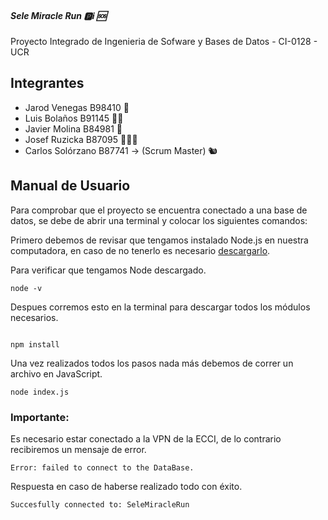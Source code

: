 ##### Sele Miracle Run 🅿️ℹ️ 🆘
Proyecto Integrado de Ingenieria de Sofware y Bases de Datos - CI-0128 - UCR
## Integrantes
- Jarod Venegas B98410 🐐
- Luis Bolaños  B91145 🥷🏼
- Javier Molina B84981 🦖
- Josef Ruzicka B87095 🧙🏻‍♂️
- Carlos Solórzano B87741 → (Scrum Master) 🐿️ 

## Manual de Usuario
Para comprobar que el proyecto se encuentra conectado a una base de datos, se debe de abrir una terminal y colocar los siguientes comandos:

Primero debemos de revisar que tengamos instalado Node.js en nuestra computadora, en caso de no tenerlo es necesario [descargarlo](https://nodejs.org/es/download/).

Para verificar que tengamos Node descargado.
```
node -v
```
Despues corremos esto en la terminal para descargar todos los módulos necesarios.
```

npm install
```
Una vez realizados todos los pasos nada más debemos de correr un archivo en JavaScript.
```
node index.js
```
### **Importante:**
Es necesario estar conectado a la VPN de la ECCI, de lo contrario recibiremos un mensaje de error.
```
Error: failed to connect to the DataBase.
```
Respuesta en caso de haberse realizado todo con éxito.
```
Succesfully connected to: SeleMiracleRun
```
